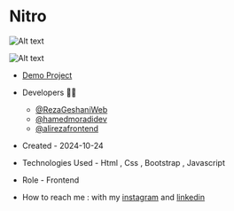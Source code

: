 # Nitro

![Alt text](https://github.com/user-attachments/assets/9dc039f0-e920-4f04-933b-c41065bf8f3d)


![Alt text](https://github.com/user-attachments/assets/3fef6fa2-5ff2-44dc-ac16-f83388debc9f)


- [Demo Project](https://rezageshaniweb.github.io/Nitro/)


- Developers 👨‍💻
   - [@RezaGeshaniWeb](https://github.com/RezaGeshaniWeb)
   - [@hamedmoradidev](https://github.com/hamedmoradidev)
   - [@alirezafrontend](https://github.com/alirezafrontend)

- Created - 2024-10-24

- Technologies Used - Html , Css , Bootstrap , Javascript

- Role - Frontend

- How to reach me : with my [instagram](https://www.instagram.com/rezageshani_web) and [linkedin](http://www.linkedin.com/in/reza-geshani-web)

